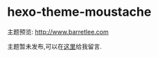 hexo-theme-moustache
================

主题预览: <http://www.barretlee.com>

主题暂未发布,可以在[这里](http://www.barretlee.com/message/)给我留言.